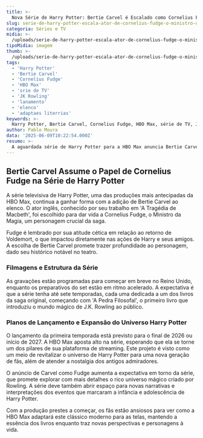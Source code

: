 ```yaml
---
title: >-
  Nova Série de Harry Potter: Bertie Carvel é Escalado como Cornelius Fudge
slug: serie-de-harry-potter-escala-ator-de-cornelius-fudge-o-ministro-da-magia
categoria: Séries e TV
midia: >-
  /uploads/serie-de-harry-potter-escala-ator-de-cornelius-fudge-o-ministro-da-magia-thumb.jpg
tipoMidia: imagem
thumb: >-
  /uploads/serie-de-harry-potter-escala-ator-de-cornelius-fudge-o-ministro-da-magia-thumb.jpg
tags:
  - 'Harry Potter'
  - 'Bertie Carvel'
  - 'Cornelius Fudge'
  - 'HBO Max'
  - 'srie de TV'
  - 'JK Rowling'
  - 'lanamento'
  - 'elenco'
  - 'adaptaes literrias'
keywords: >-
  Harry Potter, Bertie Carvel, Cornelius Fudge, HBO Max, série de TV, J.K. Rowling, lançamento, elenco, adaptações literárias
author: Pablo Moura
data: '2025-06-09T10:22:54.000Z'
resumo: >-
  A aguardada série de Harry Potter para a HBO Max anuncia Bertie Carvel como o ator que interpretará Cornelius Fudge, adicionando mais talento ao elenco. As filmagens estão prestes a começar no Reino Unido.
---
```


## Bertie Carvel Assume o Papel de Cornelius Fudge na Série de Harry Potter

A série televisiva de Harry Potter, uma das produções mais antecipadas da HBO Max, continua a ganhar forma com a adição de Bertie Carvel ao elenco. O ator inglês, conhecido por seu trabalho em 'A Tragédia de Macbeth', foi escolhido para dar vida a Cornelius Fudge, o Ministro da Magia, um personagem crucial da saga.

Fudge é lembrado por sua atitude cética em relação ao retorno de Voldemort, o que impactou diretamente nas ações de Harry e seus amigos. A escolha de Bertie Carvel promete trazer profundidade ao personagem, dado seu histórico notável no teatro.

### Filmagens e Estrutura da Série

As gravações estão programadas para começar em breve no Reino Unido, enquanto os preparativos do set estão em ritmo acelerado. A expectativa é que a série tenha até sete temporadas, cada uma dedicada a um dos livros da saga original, começando com 'A Pedra Filosofal', o primeiro livro que introduziu o mundo mágico de J.K. Rowling ao público.

### Planos de Lançamento e Expansão do Universo Harry Potter

O lançamento da primeira temporada está previsto para o final de 2026 ou início de 2027. A HBO Max aposta alto na série, esperando que ela se torne um dos pilares de sua plataforma de streaming. Este projeto é visto como um meio de revitalizar o universo de Harry Potter para uma nova geração de fãs, além de atender a nostalgia dos antigos admiradores.

O anúncio de Carvel como Fudge aumenta a expectativa em torno da série, que promete explorar com mais detalhes o rico universo mágico criado por Rowling. A série deve também abrir espaço para novas narrativas e interpretações dos eventos que marcaram a infância e adolescência de Harry Potter.

Com a produção prestes a começar, os fãs estão ansiosos para ver como a HBO Max adaptará este clássico moderno para as telas, mantendo a essência dos livros enquanto traz novas perspectivas e personagens à vida.